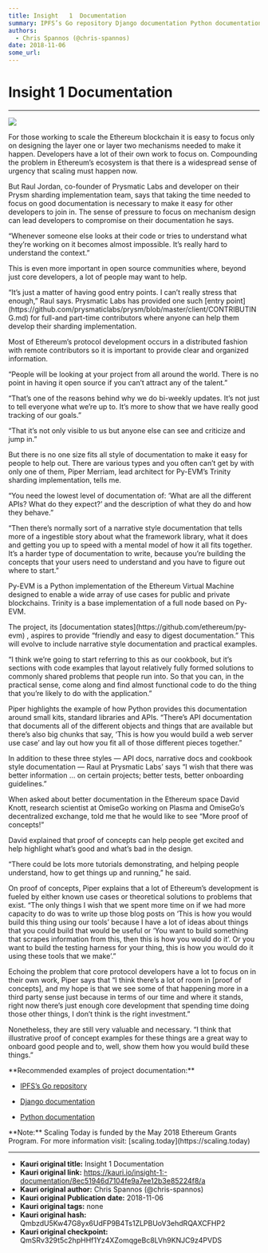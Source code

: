 ```yaml
---
title: Insight   1  Documentation
summary: IPFS’s Go repository Django documentation Python documentation
authors:
  - Chris Spannos (@chris-spannos)
date: 2018-11-06
some_url: 
---
```


# Insight   1  Documentation



----


![](https://cdn-images-1.medium.com/max/1600/1*LmBD9OaRAJPnBYBoZwyZMw.jpeg)


<p>For those working to scale the Ethereum blockchain it is easy to focus only on designing the layer one or layer two mechanisms needed to make it happen. Developers have a lot of their own work to focus on. Compounding the problem in Ethereum’s ecosystem is that there is a widespread sense of urgency that scaling must happen now.


<p>But Raul Jordan, co-founder of Prysmatic Labs and developer on their Prysm sharding implementation team, says that taking the time needed to focus on good documentation is necessary to make it easy for other developers to join in.
The sense of pressure to focus on mechanism design can lead developers to compromise on their documentation he says. 


<p>“Whenever someone else looks at their code or tries to understand what they’re working on it becomes almost impossible. It’s really hard to understand the context.”


<p>This is even more important in open source communities where, beyond just core developers, a lot of people may want to help.


<p>“It’s just a matter of having good entry points. I can’t really stress that enough,” Raul says.
Prysmatic Labs has provided one such [entry point](https://github.com/prysmaticlabs/prysm/blob/master/client/CONTRIBUTING.md) for full-and part-time contributors where anyone can help them develop their sharding implementation.


<p>Most of Ethereum’s protocol development occurs in a distributed fashion with remote contributors so it is important to provide clear and organized information.


<p>“People will be looking at your project from all around the world. There is no point in having it open source if you can’t attract any of the talent.”


<p>“That’s one of the reasons behind why we do bi-weekly updates. It’s not just to tell everyone what we’re up to. It’s more to show that we have really good tracking of our goals.”


<p>“That it’s not only visible to us but anyone else can see and criticize and jump in.”


<p>But there is no one size fits all style of documentation to make it easy for people to help out. There are various types and you often can’t get by with only one of them, Piper Merriam, lead architect for Py-EVM’s Trinity sharding implementation, tells me.


<p>“You need the lowest level of documentation of: ‘What are all the different APIs? What do they expect?’ and the description of what they do and how they behave.”


<p>“Then there’s normally sort of a narrative style documentation that tells more of a ingestible story about what the framework library, what it does and getting you up to speed with a mental model of how it all fits together. It’s a harder type of documentation to write, because you’re building the concepts that your users need to understand and you have to figure out where to start.”


<p>Py-EVM is a Python implementation of the Ethereum Virtual Machine designed to enable a wide array of use cases for public and private blockchains. Trinity is a base implementation of a full node based on Py-EVM.


<p>The project, its [documentation states](https://github.com/ethereum/py-evm) , aspires to provide “friendly and easy to digest documentation.” This will evolve to include narrative style documentation and practical examples.


<p>“I think we’re going to start referring to this as our cookbook, but it’s sections with code examples that layout relatively fully formed solutions to commonly shared problems that people run into. So that you can, in the practical sense, come along and find almost functional code to do the thing that you’re likely to do with the application.”


<p>Piper highlights the example of how Python provides this documentation around small kits, standard libraries and APIs.
“There’s API documentation that documents all of the different objects and things that are available but there’s also big chunks that say, ‘This is how you would build a web server use case’ and lay out how you fit all of those different pieces together.”


<p>In addition to these three styles — API docs, narrative docs and cookbook style documentation — Raul at Prysmatic Labs’ says “I wish that there was better information … on certain projects; better tests, better onboarding guidelines.”


<p>When asked about better documentation in the Ethereum space David Knott, research scientist at OmiseGo working on Plasma and OmiseGo’s decentralized exchange, told me that he would like to see “More proof of concepts!”


<p>David explained that proof of concepts can help people get excited and help highlight what’s good and what’s bad in the design.


<p>“There could be lots more tutorials demonstrating, and helping people understand, how to get things up and running,” he said.


<p>On proof of concepts, Piper explains that a lot of Ethereum’s development is fueled by either known use cases or theoretical solutions to problems that exist. “The only things I wish that we spent more time on if we had more capacity to do was to write up those blog posts on ‘This is how you would build this thing using our tools’ because I have a lot of ideas about things that you could build that would be useful or ‘You want to build something that scrapes information from this, then this is how you would do it’. Or you want to build the testing harness for your thing, this is how you would do it using these tools that we make’.”


<p>Echoing the problem that core protocol developers have a lot to focus on in their own work, Piper says that “I think there’s a lot of room in [proof of concepts], and my hope is that we see some of that happening more in a third party sense just because in terms of our time and where it stands, right now there’s just enough core development that spending time doing those other things, I don’t think is the right investment.”


<p>Nonetheless, they are still very valuable and necessary. “I think that illustrative proof of concept examples for these things are a great way to onboard good people and to, well, show them how you would build these things.”
 

<p>**Recommended examples of project documentation:** 

 *  [IPFS’s Go repository](https://github.com/ipfs/go-ipfs) 


 *  [Django documentation](https://docs.djangoproject.com/en/2.1/) 


 *  [Python documentation](https://docs.python.org/3/) 
 

<p>
**Note:** Scaling Today is funded by the May 2018 Ethereum Grants Program. For more information visit: [scaling.today](https://scaling.today) 



---

- **Kauri original title:** Insight   1  Documentation
- **Kauri original link:** https://kauri.io/insight-1:-documentation/8ec51946d7104fe9a7ee12b3e85224f8/a
- **Kauri original author:** Chris Spannos (@chris-spannos)
- **Kauri original Publication date:** 2018-11-06
- **Kauri original tags:** none
- **Kauri original hash:** QmbzdU5Kw47G8yx6UdFP9B4Ts1ZLPBUoV3ehdRQAXCFHP2
- **Kauri original checkpoint:** QmSRv329t5c2hpHHf1Yz4XZomqgeBc8LVh9KNJC9z4PVDS



